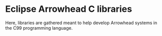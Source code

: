 # Eclipse Arrowhead C libraries

Here, libraries are gathered meant to help develop Arrowhead systems in the C99 programming
language. 